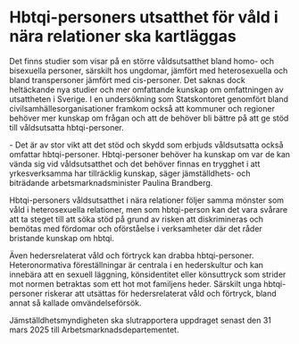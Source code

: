 # Hbtqi-personers utsatthet för våld i nära relationer ska kartläggas

Det finns studier som visar på en större våldsutsatthet bland homo\- och bisexuella personer, särskilt hos ungdomar, jämfört med heterosexuella och bland transpersoner jämfört med cis\-personer. Det saknas dock heltäckande nya studier och mer omfattande kunskap om omfattningen av utsattheten i Sverige. I en undersökning som Statskontoret genomfört bland civilsamhällesorganisationer framkom också att kommuner och regioner behöver mer kunskap om frågan och att de behöver bli bättre på att ge stöd till våldsutsatta hbtqi\-personer.

\- Det är av stor vikt att det stöd och skydd som erbjuds våldsutsatta också omfattar hbtqi\-personer. Hbtqi\-personer behöver ha kunskap om var de kan vända sig vid våldsutsatthet och det behöver finnas en trygghet i att yrkesverksamma har tillräcklig kunskap, säger jämställdhets\- och biträdande arbetsmarknadsminister Paulina Brandberg.

Hbtqi\-personers våldsutsatthet i nära relationer följer samma mönster som våld i heterosexuella relationer, men som hbtqi\-person kan det vara svårare att ta steget till att söka stöd på grund av risken att diskrimineras och bemötas med fördomar och oförståelse i verksamheter där det råder bristande kunskap om hbtqi.

Även hedersrelaterat våld och förtryck kan drabba hbtqi\-personer. Heteronormativa föreställningar är centrala i en hederskultur och kan innebära att en sexuell läggning, könsidentitet eller könsuttryck som strider mot normen betraktas som ett hot mot familjens heder. Särskilt unga hbtqi\-personer riskerar att utsättas för hedersrelaterat våld och förtryck, bland annat så kallade omvändelseförsök.

Jämställdhetsmyndigheten ska slutrapportera uppdraget senast den 31 mars 2025 till Arbetsmarknadsdepartementet.
